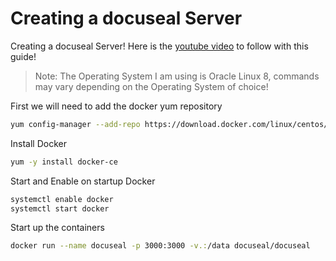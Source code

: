 # Creating a docuseal Server
Creating a docuseal Server! Here is the [youtube video](https://www.youtube.com/watch?v=dSP8o5XBs08&list=PLhkW8M2MBf-H33LeTrVMc0LwN3EuOqGQV&index=49&pp=gAQBiAQB) to follow with this guide!

> Note: The Operating System I am using is Oracle Linux 8, commands may vary depending on the Operating System of choice!


First we will need to add the docker yum repository
```sh
yum config-manager --add-repo https://download.docker.com/linux/centos/docker-ce.repo
```

Install Docker 
```sh
yum -y install docker-ce
```

Start and Enable on startup Docker 
```sh
systemctl enable docker 
systemctl start docker 
```

Start up the containers
```sh
docker run --name docuseal -p 3000:3000 -v.:/data docuseal/docuseal
```